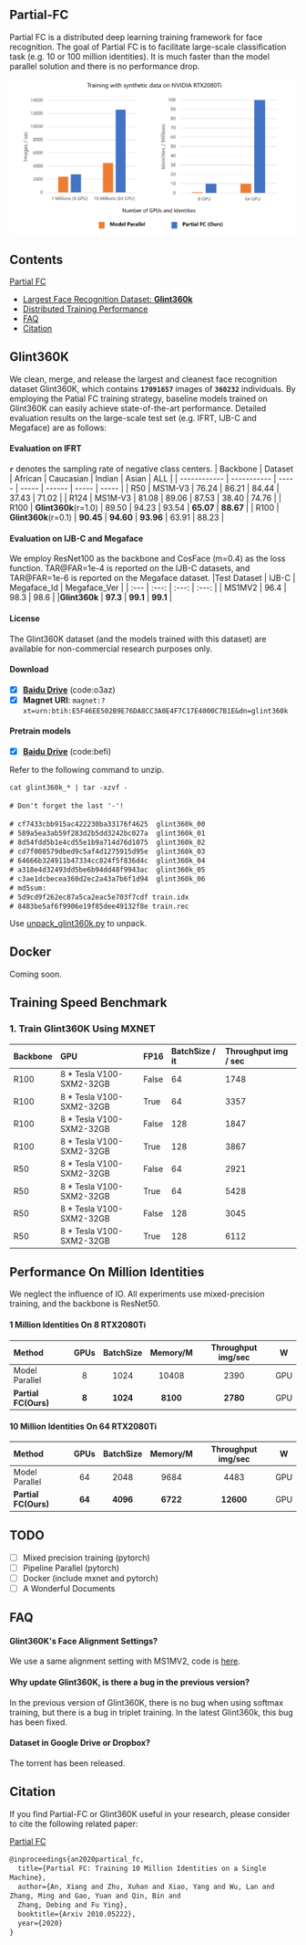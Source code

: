 ## Partial-FC
Partial FC is a distributed deep learning training framework for face recognition. The goal of Partial FC is to facilitate large-scale classification task (e.g. 10 or 100 million identities). It is much faster than the model parallel solution and there is no performance drop.

![Image text](https://github.com/nttstar/insightface-resources/blob/master/images/partial_speed1.png)


## Contents
[Partial FC](https://arxiv.org/abs/2010.05222)
- [Largest Face Recognition Dataset: **Glint360k**](#Glint360k)
- [Distributed Training Performance](#Performance)
- [FAQ](#FAQ)
- [Citation](#Citation)


## Glint360K
We clean, merge, and release the largest and cleanest face recognition dataset Glint360K, 
which contains **`17091657`** images of **`360232`** individuals. 
By employing the Patial FC training strategy, baseline models trained on Glint360K can easily achieve state-of-the-art performance. 
Detailed evaluation results on the large-scale test set (e.g. IFRT, IJB-C and Megaface) are as follows:

#### Evaluation on IFRT       
**`r`** denotes the sampling rate of negative class centers.
| Backbone     | Dataset            | African | Caucasian | Indian | Asian | ALL   |
| ------------ | -----------        | ----- | ----- | ------ | ----- | ----- |
| R50          | MS1M-V3            | 76.24 | 86.21 | 84.44  | 37.43 | 71.02 |
| R124         | MS1M-V3            | 81.08 | 89.06 | 87.53  | 38.40 | 74.76 |
| R100         | **Glint360k**(r=1.0)   | 89.50 | 94.23 | 93.54  | **65.07** | **88.67** |
| R100         | **Glint360k**(r=0.1)   | **90.45** | **94.60** | **93.96**  | 63.91 | 88.23 |

#### Evaluation on IJB-C and Megaface  
We employ ResNet100 as the backbone and CosFace (m=0.4) as the loss function.
TAR@FAR=1e-4 is reported on the IJB-C datasets, and TAR@FAR=1e-6 is reported on the Megaface dataset.
|Test Dataset        | IJB-C     | Megaface_Id  | Megaface_Ver |
| :---               | :---:     | :---:        | :---:        |
| MS1MV2             | 96.4      | 98.3         | 98.6         |
|**Glint360k** | **97.3**  | **99.1**     | **99.1**     |

#### License 

The Glint360K dataset (and the models trained with this dataset) are available for non-commercial research purposes only.

#### Download
- [x] [**Baidu Drive**](https://pan.baidu.com/s/1GsYqTTt7_Dn8BfxxsLFN0w) (code:o3az)    
- [x] **Magnet URI**: `magnet:?xt=urn:btih:E5F46EE502B9E76DA8CC3A0E4F7C17E4000C7B1E&dn=glint360k`

#### Pretrain models
- [x] [**Baidu Drive**](https://pan.baidu.com/s/1sd9ZRsV2c_dWHW84kz1P1Q) (code:befi)

Refer to the following command to unzip.
```
cat glint360k_* | tar -xzvf -

# Don't forget the last '-'!

# cf7433cbb915ac422230ba33176f4625  glint360k_00
# 589a5ea3ab59f283d2b5dd3242bc027a  glint360k_01
# 8d54fdd5b1e4cd55e1b9a714d76d1075  glint360k_02
# cd7f008579dbed9c5af4d1275915d95e  glint360k_03
# 64666b324911b47334cc824f5f836d4c  glint360k_04
# a318e4d32493dd5be6b94dd48f9943ac  glint360k_05
# c3ae1dcbecea360d2ec2a43a7b6f1d94  glint360k_06
# md5sum:
# 5d9cd9f262ec87a5ca2eac5e703f7cdf train.idx
# 8483be5af6f9906e19f85dee49132f8e train.rec
```
Use [unpack_glint360k.py](./unpack_glint360k.py) to unpack.
    
## Docker

Coming soon. 
   
## Training Speed Benchmark
### 1. Train Glint360K Using MXNET
 
| Backbone    |   GPU                       | FP16  | BatchSize / it | Throughput img / sec |
|  :---       | :---                        | :---  |   :---         | :---                 | 
|  R100       | 8 * Tesla V100-SXM2-32GB    | False |   64           | 1748                 |
|  R100       | 8 * Tesla V100-SXM2-32GB    | True  |   64           | 3357                 |
|  R100       | 8 * Tesla V100-SXM2-32GB    | False |   128          | 1847                 |    
|  R100       | 8 * Tesla V100-SXM2-32GB    | True  |   128          | 3867                 |   
|  R50        | 8 * Tesla V100-SXM2-32GB    | False |   64           | 2921                 |
|  R50        | 8 * Tesla V100-SXM2-32GB    | True  |   64           | 5428                 |
|  R50        | 8 * Tesla V100-SXM2-32GB    | False |   128          | 3045                 |    
|  R50        | 8 * Tesla V100-SXM2-32GB    | True  |   128          | 6112                 |  


## Performance On Million Identities
We neglect the influence of IO. All experiments use mixed-precision training, and the backbone is ResNet50.
#### 1 Million Identities On 8 RTX2080Ti  

|Method                     | GPUs        | BatchSize     | Memory/M      | Throughput img/sec | W     |
| :---                      | :---:       | :---:         | :---:         | :---:              | :---: |
| Model Parallel            | 8           | 1024          | 10408         | 2390               | GPU   |
| **Partial FC(Ours)**      | **8**       | **1024**      | **8100**      | **2780**           | GPU   |
#### 10 Million Identities On 64 RTX2080Ti  

|Method                     | GPUs        | BatchSize     | Memory/M      | Throughput img/sec | W     |
| :---                      | :---:       | :---:         | :---:         | :---:              | :---: |
| Model Parallel            | 64          | 2048          | 9684          | 4483               | GPU   |
| **Partial FC(Ours)**      | **64**      | **4096**      | **6722**      | **12600**          | GPU   |

## TODO
- [ ] Mixed precision training (pytorch)
- [ ] Pipeline Parallel (pytorch)
- [ ] Docker (include mxnet and pytorch)  
- [ ] A Wonderful Documents 

## FAQ
#### Glint360K's Face Alignment Settings?
We use a same alignment setting with MS1MV2, code is [here](https://github.com/deepinsight/insightface/issues/1286).

#### Why update Glint360K, is there a bug in the previous version?  
In the previous version of Glint360K, there is no bug when using softmax training, but there is a bug in triplet training. 
In the latest Glint360k, this bug has been fixed.

#### Dataset in Google Drive or Dropbox?
The torrent has been released.


## Citation
If you find Partial-FC or Glint360K useful in your research, please consider to cite the following related paper: 

[Partial FC](https://arxiv.org/abs/2010.05222)
```
@inproceedings{an2020partical_fc,
  title={Partial FC: Training 10 Million Identities on a Single Machine},
  author={An, Xiang and Zhu, Xuhan and Xiao, Yang and Wu, Lan and Zhang, Ming and Gao, Yuan and Qin, Bin and
  Zhang, Debing and Fu Ying},
  booktitle={Arxiv 2010.05222},
  year={2020}
}
```




